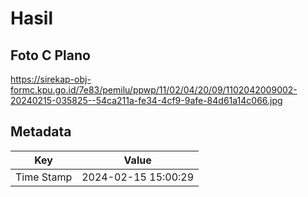 # Hasil

## Foto C Plano

https://sirekap-obj-formc.kpu.go.id/7e83/pemilu/ppwp/11/02/04/20/09/1102042009002-20240215-035825--54ca211a-fe34-4cf9-9afe-84d61a14c066.jpg


## Metadata

| Key        | Value               |
| ---------- | ------------------- |
| Time Stamp | 2024-02-15 15:00:29 |



